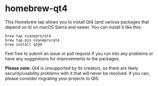 # homebrew-qt4

This Homebrew tap allows you to install Qt4 (and various packages that depend on it) on macOS Sierra and newer. You can install it like this:

    brew tap nzanepro/qt4
    brew tap-pin nzanepro/qt4
    brew install qt@4

Feel free to submit an issue or pull request if you run into any problems or have any suggestions for improvements to the packages.

**Please note:** Qt4 is unsupported by its creators, so there are likely security/usability problems with it that will never be resolved. If you can, please consider migrating your projects to Qt5.
